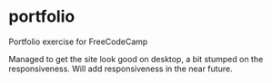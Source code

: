 # portfolio
Portfolio exercise for FreeCodeCamp

Managed to get the site look good on desktop, a bit stumped on the responsiveness.
Will add responsiveness in the near future.
